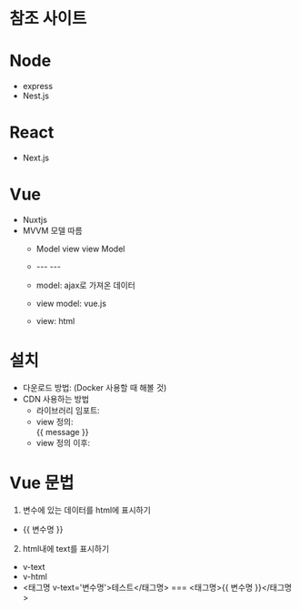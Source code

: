 # 참조 사이트

# Node
- express
- Nest.js

# React
- Next.js

# Vue
- Nuxtjs
- MVVM 모델 따름
  - Model view view Model
  - <Model> --- <View Model> --- <View>

  - model: ajax로 가져온 데이터
  - view model: vue.js
  - view: html


# 설치
- 다운로드 방법: (Docker 사용할 때 해볼 것)
- CDN 사용하는 방법 
  - 라이브러리 임포트: <script src="https://unpkg.com/vue@3/dist/vue.global.js"></script>
  - view 정의: <div id="app">{{ message }}</div>
  - view 정의 이후: <script></script>

# Vue 문법
1. 변수에 있는 데이터를 html에 표시하기
  - {{ 변수명 }}

2. html내에 text를 표시하기
  - v-text
  - v-html
  - <태그명 v-text='변수명'>테스트</태그명> === <태그명>{{ 변수명 }}</태그명>